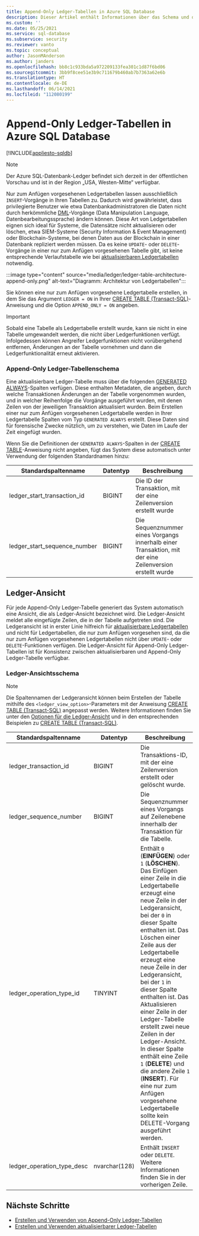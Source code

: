 ```yaml
---
title: Append-Only Ledger-Tabellen in Azure SQL Database
description: Dieser Artikel enthält Informationen über das Schema und die Ansichten der nur zum Anfügen vorgesehenen Ledgertabelle in Azure SQL-Datenbank.
ms.custom: ''
ms.date: 05/25/2021
ms.service: sql-database
ms.subservice: security
ms.reviewer: vanto
ms.topic: conceptual
author: JasonMAnderson
ms.author: janders
ms.openlocfilehash: bb8c1c933bda5a972209133fea301c1d87f6bd06
ms.sourcegitcommit: 3bb9f8cee51e3b9c711679b460ab7b7363a62e6b
ms.translationtype: HT
ms.contentlocale: de-DE
ms.lasthandoff: 06/14/2021
ms.locfileid: "112080199"
---
```

# <a name="azure-sql-database-append-only-ledger-tables"></a>Append-Only Ledger-Tabellen in Azure SQL Database

[!INCLUDE[appliesto-sqldb](../includes/appliesto-sqldb.md)]

> [!NOTE]
> Der Azure SQL-Datenbank-Ledger befindet sich derzeit in der öffentlichen Vorschau und ist in der Region „USA, Westen-Mitte“ verfügbar.

Nur zum Anfügen vorgesehenen Ledgertabellen lassen ausschließlich `INSERT`-Vorgänge in Ihren Tabellen zu. Dadurch wird gewährleistet, dass privilegierte Benutzer wie etwa Datenbankadministratoren die Daten nicht durch herkömmliche [DML](/sql/t-sql/queries/queries)-Vorgänge (Data Manipulation Language, Datenbearbeitungssprache) ändern können. Diese Art von Ledgertabellen eignen sich ideal für Systeme, die Datensätze nicht aktualisieren oder löschen, etwa SIEM-Systeme (Security Information & Event Management) oder Blockchain-Systeme, bei denen Daten aus der Blockchain in einer Datenbank repliziert werden müssen. Da es keine `UPDATE`- oder `DELETE`-Vorgänge in einer nur zum Anfügen vorgesehenen Tabelle gibt, ist keine entsprechende Verlaufstabelle wie bei [aktualisierbaren Ledgertabellen](ledger-updatable-ledger-tables.md) notwendig.

:::image type="content" source="media/ledger/ledger-table-architecture-append-only.png" alt-text="Diagramm: Architektur von Ledgertabellen":::

Sie können eine nur zum Anfügen vorgesehene Ledgertabelle erstellen, in dem Sie das Argument `LEDGER = ON` in Ihrer [CREATE TABLE (Transact-SQL)](/sql/t-sql/statements/create-table-transact-sql)-Anweisung und die Option `APPEND_ONLY = ON` angeben.

> [!IMPORTANT]
> Sobald eine Tabelle als Ledgertabelle erstellt wurde, kann sie nicht in eine Tabelle umgewandelt werden, die nicht über Ledgerfunktionen verfügt. Infolgedessen können Angreifer Ledgerfunktionen nicht vorübergehend entfernen, Änderungen an der Tabelle vornehmen und dann die Ledgerfunktionalität erneut aktivieren.

### <a name="append-only-ledger-table-schema"></a>Append-Only Ledger-Tabellenschema

Eine aktualisierbare Ledger-Tabelle muss über die folgenden [GENERATED ALWAYS](/sql/t-sql/statements/create-table-transact-sql#generate-always-columns)-Spalten verfügen. Diese enthalten Metadaten, die angeben, durch welche Transaktionen Änderungen an der Tabelle vorgenommen wurden, und in welcher Reihenfolge die Vorgänge ausgeführt wurden, mit denen Zeilen von der jeweiligen Transaktion aktualisiert wurden. Beim Erstellen einer nur zum Anfügen vorgesehenen Ledgertabelle werden in Ihrer Ledgertabelle Spalten vom Typ `GENERATED ALWAYS` erstellt. Diese Daten sind für forensische Zwecke nützlich, um zu verstehen, wie Daten im Laufe der Zeit eingefügt wurden.

Wenn Sie die Definitionen der `GENERATED ALWAYS`-Spalten in der [CREATE TABLE](/sql/t-sql/statements/create-table-transact-sql)-Anweisung nicht angeben, fügt das System diese automatisch unter Verwendung der folgenden Standardnamen hinzu:

| Standardspaltenname | Datentyp | Beschreibung |
|--|--|--|
| ledger_start_transaction_id | BIGINT | Die ID der Transaktion, mit der eine Zeilenversion erstellt wurde |
| ledger_start_sequence_number | BIGINT | Die Sequenznummer eines Vorgangs innerhalb einer Transaktion, mit der eine Zeilenversion erstellt wurde |

## <a name="ledger-view"></a>Ledger-Ansicht

Für jede Append-Only Ledger-Tabelle generiert das System automatisch eine Ansicht, die als Ledger-Ansicht bezeichnet wird. Die Ledger-Ansicht meldet alle eingefügte Zeilen, die in der Tabelle aufgetreten sind. Die Ledgeransicht ist in erster Linie hilfreich für [aktualisierbare Ledgertabellen](ledger-updatable-ledger-tables.md) und nicht für Ledgertabellen, die nur zum Anfügen vorgesehen sind, da die nur zum Anfügen vorgesehenen Ledgertabellen nicht über `UPDATE`- oder `DELETE`-Funktionen verfügen. Die Ledger-Ansicht für Append-Only Ledger-Tabellen ist für Konsistenz zwischen aktualisierbaren und Append-Only Ledger-Tabelle verfügbar.

### <a name="ledger-view-schema"></a>Ledger-Ansichtsschema

> [!NOTE]
> Die Spaltennamen der Ledgeransicht können beim Erstellen der Tabelle mithilfe des `<ledger_view_option>`-Parameters mit der Anweisung [CREATE TABLE (Transact-SQL)](/sql/t-sql/statements/create-table-transact-sql?view=azuresqldb-current&preserve-view=true) angepasst werden. Weitere Informationen finden Sie unter den [Optionen für die Ledger-Ansicht](/sql/t-sql/statements/create-table-transact-sql?view=azuresqldb-current&preserve-view=true#ledger-view-options) und in den entsprechenden Beispielen zu [CREATE TABLE (Transact-SQL)](/sql/t-sql/statements/create-table-transact-sql?view=azuresqldb-current&preserve-view=true).

| Standardspaltenname | Datentyp | Beschreibung |
| --- | --- | --- |
| ledger_transaction_id | BIGINT | Die Transaktions-ID, mit der eine Zeilenversion erstellt oder gelöscht wurde. |
| ledger_sequence_number | BIGINT | Die Sequenznummer eines Vorgangs auf Zeilenebene innerhalb der Transaktion für die Tabelle. |
| ledger_operation_type_id | TINYINT | Enthält `0` (**EINFÜGEN**) oder `1` (**LÖSCHEN**). Das Einfügen einer Zeile in die Ledgertabelle erzeugt eine neue Zeile in der Ledgeransicht, bei der `0` in dieser Spalte enthalten ist. Das Löschen einer Zeile aus der Ledgertabelle erzeugt eine neue Zeile in der Ledgeransicht, bei der `1` in dieser Spalte enthalten ist. Das Aktualisieren einer Zeile in der Ledger-Tabelle erstellt zwei neue Zeilen in der Ledger-Ansicht. In dieser Spalte enthält eine Zeile `1` (**DELETE**) und die andere Zeile `1` (**INSERT**). Für eine nur zum Anfügen vorgesehene Ledgertabelle sollte kein DELETE-Vorgang ausgeführt werden. |
| ledger_operation_type_desc | nvarchar(128) | Enthält `INSERT` oder `DELETE`. Weitere Informationen finden Sie in der vorherigen Zeile. |

## <a name="next-steps"></a>Nächste Schritte

- [Erstellen und Verwenden von Append-Only Ledger-Tabellen](ledger-how-to-append-only-ledger-tables.md)
- [Erstellen und Verwenden aktualisierbarer Ledger-Tabellen](ledger-how-to-updatable-ledger-tables.md)
